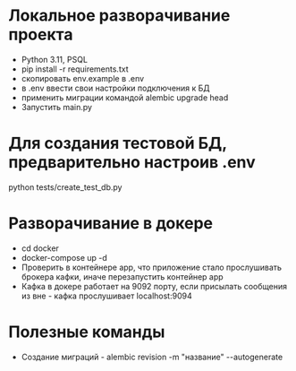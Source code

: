 # Локальное разворачивание проекта
* Python 3.11, PSQL
* pip install -r requirements.txt
* скопировать env.example в .env
* в .env ввести свои настройки подключения к БД
* применить миграции командой alembic upgrade head
* Запустить main.py

# Для создания тестовой БД, предварительно настроив .env
python tests/create_test_db.py

# Разворачивание в докере

* cd docker
* docker-compose up -d
* Проверить в контейнере app, что приложение стало прослушивать брокера кафки, иначе перезапустить контейнер app
* Кафка в докере работает на 9092 порту, если присылать сообщения из вне - кафка прослушивает localhost:9094

# Полезные команды

* Создание миграций - alembic revision -m "название" --autogenerate

